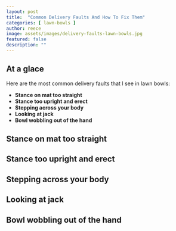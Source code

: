 ```yaml
---
layout: post
title:  "Common Delivery Faults And How To Fix Them"
categories: [ lawn-bowls ]
author: reece
image: assets/images/delivery-faults-lawn-bowls.jpg
featured: false
description: ""
---
```

## At a glace

Here are the most common delivery faults that I see in lawn bowls:

- **Stance on mat too straight**
- **Stance too upright and erect**
- **Stepping across your body**
- **Looking at jack**
- **Bowl wobbling out of the hand**

## Stance on mat too straight

## Stance too upright and erect

## Stepping across your body

## Looking at jack

## Bowl wobbling out of the hand
